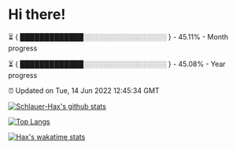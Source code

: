 # Hi there!

⏳ { █████████████░░░░░░░░░░░░░░░░░ } - 45.11% - Month progress

⏳ { █████████████░░░░░░░░░░░░░░░░░ } - 45.08% - Year progress

⏰ Updated on Tue, 14 Jun 2022 12:45:34 GMT


[![Schlauer-Hax's github stats](https://github-readme-stats.vercel.app/api?username=Schlauer-Hax&show_icons=true&theme=dark&count_private=true)](https://github.com/Schlauer-Hax)


[![Top Langs](https://github-readme-stats.vercel.app/api/top-langs/?username=Schlauer-Hax&layout=compact&theme=dark)](https://github.com/Schlauer-Hax?tab=repositories)


[![Hax's wakatime stats](https://github-readme-stats.vercel.app/api/wakatime?username=Hax&theme=dark)](https://wakatime.com/@Hax)

